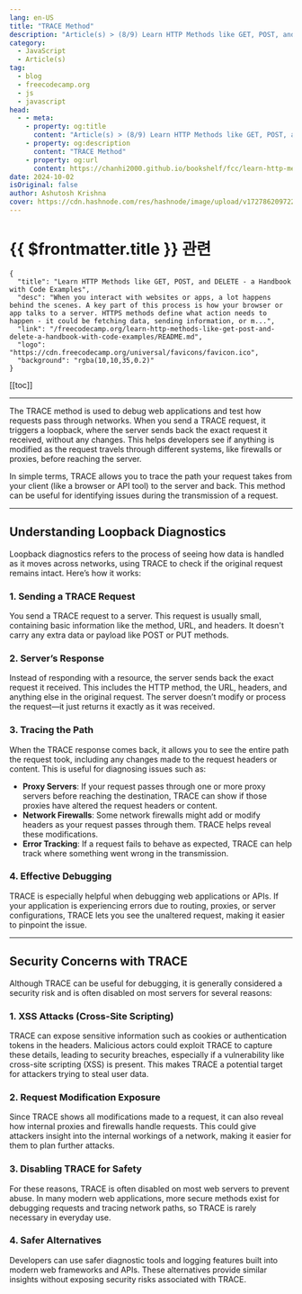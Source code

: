 ```yaml
---
lang: en-US
title: "TRACE Method"
description: "Article(s) > (8/9) Learn HTTP Methods like GET, POST, and DELETE - a Handbook with Code Examples"
category:
  - JavaScript
  - Article(s)
tag:
  - blog
  - freecodecamp.org
  - js
  - javascript
head:
  - - meta:
    - property: og:title
      content: "Article(s) > (8/9) Learn HTTP Methods like GET, POST, and DELETE - a Handbook with Code Examples"
    - property: og:description
      content: "TRACE Method"
    - property: og:url
      content: https://chanhi2000.github.io/bookshelf/fcc/learn-http-methods-like-get-post-and-delete-a-handbook-with-code-examples/trace-method.html
date: 2024-10-02
isOriginal: false
author: Ashutosh Krishna
cover: https://cdn.hashnode.com/res/hashnode/image/upload/v1727862097228/24433377-ebb8-49b5-b0ee-5736f629399d.png
---
```


# {{ $frontmatter.title }} 관련

```component VPCard
{
  "title": "Learn HTTP Methods like GET, POST, and DELETE - a Handbook with Code Examples",
  "desc": "When you interact with websites or apps, a lot happens behind the scenes. A key part of this process is how your browser or app talks to a server. HTTPS methods define what action needs to happen - it could be fetching data, sending information, or m...",
  "link": "/freecodecamp.org/learn-http-methods-like-get-post-and-delete-a-handbook-with-code-examples/README.md",
  "logo": "https://cdn.freecodecamp.org/universal/favicons/favicon.ico",
  "background": "rgba(10,10,35,0.2)"
}
```

[[toc]]

---

<SiteInfo
  name="Learn HTTP Methods like GET, POST, and DELETE - a Handbook with Code Examples"
  desc="When you interact with websites or apps, a lot happens behind the scenes. A key part of this process is how your browser or app talks to a server. HTTPS methods define what action needs to happen - it could be fetching data, sending information, or m..."
  url="https://freecodecamp.org/news/learn-http-methods-like-get-post-and-delete-a-handbook-with-code-examples/"
  logo="https://cdn.freecodecamp.org/universal/favicons/favicon.ico"
  preview="https://cdn.hashnode.com/res/hashnode/image/upload/v1727862097228/24433377-ebb8-49b5-b0ee-5736f629399d.png"/>

The TRACE method is used to debug web applications and test how requests pass through networks. When you send a TRACE request, it triggers a loopback, where the server sends back the exact request it received, without any changes. This helps developers see if anything is modified as the request travels through different systems, like firewalls or proxies, before reaching the server.

In simple terms, TRACE allows you to trace the path your request takes from your client (like a browser or API tool) to the server and back. This method can be useful for identifying issues during the transmission of a request.

---

## Understanding Loopback Diagnostics

Loopback diagnostics refers to the process of seeing how data is handled as it moves across networks, using TRACE to check if the original request remains intact. Here’s how it works:

### 1. Sending a TRACE Request

You send a TRACE request to a server. This request is usually small, containing basic information like the method, URL, and headers. It doesn't carry any extra data or payload like POST or PUT methods.

### 2. Server’s Response

Instead of responding with a resource, the server sends back the exact request it received. This includes the HTTP method, the URL, headers, and anything else in the original request. The server doesn’t modify or process the request—it just returns it exactly as it was received.

### 3. Tracing the Path

When the TRACE response comes back, it allows you to see the entire path the request took, including any changes made to the request headers or content. This is useful for diagnosing issues such as:

- **Proxy Servers**: If your request passes through one or more proxy servers before reaching the destination, TRACE can show if those proxies have altered the request headers or content.
- **Network Firewalls**: Some network firewalls might add or modify headers as your request passes through them. TRACE helps reveal these modifications.
- **Error Tracking**: If a request fails to behave as expected, TRACE can help track where something went wrong in the transmission.

### 4. Effective Debugging

TRACE is especially helpful when debugging web applications or APIs. If your application is experiencing errors due to routing, proxies, or server configurations, TRACE lets you see the unaltered request, making it easier to pinpoint the issue.

---

## Security Concerns with TRACE

Although TRACE can be useful for debugging, it is generally considered a security risk and is often disabled on most servers for several reasons:

### 1. XSS Attacks (Cross-Site Scripting)

TRACE can expose sensitive information such as cookies or authentication tokens in the headers. Malicious actors could exploit TRACE to capture these details, leading to security breaches, especially if a vulnerability like cross-site scripting (XSS) is present. This makes TRACE a potential target for attackers trying to steal user data.

### 2. Request Modification Exposure

Since TRACE shows all modifications made to a request, it can also reveal how internal proxies and firewalls handle requests. This could give attackers insight into the internal workings of a network, making it easier for them to plan further attacks.

### 3. Disabling TRACE for Safety

For these reasons, TRACE is often disabled on most web servers to prevent abuse. In many modern web applications, more secure methods exist for debugging requests and tracing network paths, so TRACE is rarely necessary in everyday use.

### 4. Safer Alternatives

Developers can use safer diagnostic tools and logging features built into modern web frameworks and APIs. These alternatives provide similar insights without exposing security risks associated with TRACE.
